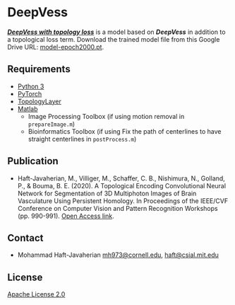 # DeepVess
[***DeepVess with topology loss***](http://openaccess.thecvf.com/content_CVPRW_2020/html/w57/Haft-Javaherian_A_Topological_Encoding_Convolutional_Neural_Network_for_Segmentation_of_3D_CVPRW_2020_paper.html) is a model based on ***DeepVess*** in addition to a topological loss term. 
Download the trained model file from this Google Drive URL: [model-epoch2000.pt](https://drive.google.com/file/d/1bRTBTkcCfSdEK4GhXbd7fgZ2Qa7uo3dL/view?usp=sharing).  

## Requirements
* [Python 3](https://www.python.org) 
* [PyTorch](https://pytorch.org/) 
* [TopologyLayer](https://github.com/bruel-gabrielsson/TopologyLayer)
* [Matlab](https://www.mathworks.com) 
    * Image Processing Toolbox (if using motion removal in `prepareImage.m`)
    * Bioinformatics Toolbox (if using Fix the path of centerlines to have straight centerlines in `postProcess.m`)

## Publication
* Haft-Javaherian, M., Villiger, M., Schaffer, C. B., Nishimura, N., Golland, P., & Bouma, B. E. (2020). A Topological Encoding Convolutional Neural Network for Segmentation of 3D Multiphoton Images of Brain Vasculature Using Persistent Homology. In Proceedings of the IEEE/CVF Conference on Computer Vision and Pattern Recognition Workshops (pp. 990-991). [Open Access link](http://openaccess.thecvf.com/content_CVPRW_2020/html/w57/Haft-Javaherian_A_Topological_Encoding_Convolutional_Neural_Network_for_Segmentation_of_3D_CVPRW_2020_paper.html).
## Contact
* Mohammad Haft-Javaherian <mh973@cornell.edu>, <haft@csial.mit.edu>

## License
[Apache License 2.0](../LICENSE)
